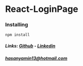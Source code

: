 # React-LoginPage

 ### Installing
```
npm install 
```
##### Links: [Github](https://github.com/hasan-yamin/)    - [Linkedin](https://www.linkedin.com/in/hasanyameen13/)
##### hasanyamin13@hotmail.com
